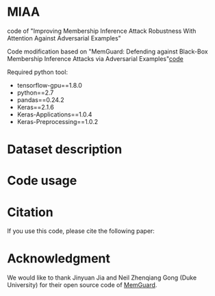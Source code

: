 # MIAA
code of "Improving Membership Inference Attack Robustness With Attention Against Adversarial Examples"

Code modification based on "MemGuard: Defending against Black-Box Membership Inference Attacks via Adversarial Examples"[code](https://github.com/jjy1994/MemGuard)

Required python tool:

- tensorflow-gpu==1.8.0
- python==2.7
- pandas==0.24.2
- Keras==2.1.6
- Keras-Applications==1.0.4
- Keras-Preprocessing==1.0.2

# Dataset description

# Code usage

# Citation
If you use this code, please cite the following paper:

# Acknowledgment
We would like to thank Jinyuan Jia and Neil Zhenqiang Gong (Duke University) for their open source code of [MemGuard](https://github.com/jjy1994/MemGuard).